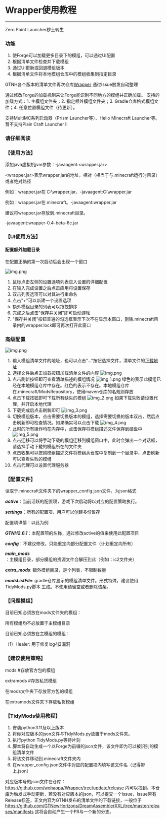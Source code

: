 # Wrapper使用教程
-------------------
Zero Point Launcher秽土转生

### 功能
1. 使Forge可以加载更多目录下的模组，可以通过UI配置
2. 根据清单文件检查并下载模组
3. 通过UI更新或回退模组版本
4. 根据清单文件将本地模组仓库中的模组收集到指定目录

GTNH各个版本的清单文件再次仓库[Wrapper](https://github.com/wohaopa/Wrapper/tree/update/release)
通过Issue触发自动整理

通过修改Forge的加载机制来让Forge能识别不同地方的模组并正确加载。
支持的加载方式：1. 主模组文件夹；2. 指定额外模组文件夹；3. Gradle仓库格式模组文件；4. 任意位置模组文件（待更新）。

支持MultiMC系列启动器（Prism Launcher等）、Hello Minecraft Launcher等。暂不支持Plain Craft Launcher II

### 请仔细阅读

### 【使用方法】
添加java虚拟机jvm参数：-javaagent:<wrapper.jar>

<wrapper.jar>表示wrapper.jar的地址，相对（相当于与.minecraft运行时目录）或者绝对路径

例如：wrapper.jar在 C:\wrapper.jar。-javaagent:C:\wrapper.jar

例如：wrapper.jar在.minecraft。-javaagent:wrapper.jar

建议将wrapper.jar存放到.minecraft目录。

-javaagent:wrapper-0.4-beta-6c.jar

### 【UI使用方法】

#### 配置额外加载目录
在配置正确的第一次启动后会出现一个窗口

![img.png](img/img.png)
1. 鼠标点击左侧的设置选项列表进入设置的详细配置
2. 在输入完成设置之后点击应用将设置保存
3. 双击列表选项可以对其进行重命名
4. 点击"+"可以新建一个设置选项
5. 额外模组目录的列表可以拖拽排序
6. 完成之后点击"保存并关闭"即可启动游戏
7. "保存并关闭"按钮普遍的勾选框表示下次不在显示本窗口，删除.minecraft目录内的wrapper.lock即可再次打开此窗口

### 高级配置

![img.png](img/img2.png)
1. 输入模组清单文件的地址，也可以点击"..."按钮选择文件，清单文件的[下载地址](https://github.com/wohaopa/Wrapper/tree/update/release)
2. 选择文件后点击加载按钮加载清单文件的内容
![img.png](img/img_6.png)
3. 点击刷新按钮即可查看清单描述的模组情况
![img_1.png](img/img_1.png)
绿色的表示此模组已经在本地模组仓库中存在。红色的表示不存在。本地模组仓库在.minecraft/ModsRepository，使用maven仓库的名规则存放
4. 点击下载按钮即可下载所有缺失的模组
![img_2.png](img/img_2.png)
如果下载失败请设置代理，并开启本地代理
5. 下载完成后点击刷新即可
![img_3.png](img/img_3.png)
6. 切换模组版本，点击需要切换版本的模组，选择需要切换的版本双击，然后点击刷新即可检查情况。如果确实可以点击下载
![img_4.png](img/img_4.png)
7. 此时的所有操作均在内存中，点击保存将模组描述文件保存到硬盘中
![img_5.png](img/img_5.png)
8. 点击迁移可以将手动下载的模组迁移到模组窗口中，此时会弹出一个对话框，请选择手动下载的模组所在的文件夹
9. 点击收集可以按照模组描述文件将模组从仓库中复制到一个目录中，点击刷新可以查看失败的模组
10. 点击代理可以设置代理服务器

### 【配置文件】
读取于.minecraft文件夹下的wrapper_config.json文件，为json格式

***active***：当前活跃的配置项，游戏下次启动将以对应的配置策略执行。

***settings***：所有的配置项，用户可以创建多份暂存

配置项详情：以此为例

***GTNH2.6.1***：本配置项的名称，通过修改active的值来使用此配置项目

***config***：不建议修改，只能重定向部分配置文件（计划重定向所有）

***main_mods***：主模组目录，部分模组的资源文件会解压到此（例如：ic2文件夹）

***extra_mods***: 额外模组目录，是个列表，不限制数量

***modsListFile***: gradle仓库显示的模组清单文件。形式特殊，建议使用TidyMods.py脚本.生成。不使用请留空或者删除该条。

### 【问题模组】
目前已知必须放在mods文件夹的模组：

所有模组均不必放置于主模组目录

目前已知必须放在主模组的模组：

（1）Healer: 用于修复log4j2漏洞

### 【建议使用策略】
mods #存放官方包的模组

extramods #存放私货模组

在mods文件夹下存放官方包的模组

在extramods文件夹下存放私货模组

### 【TidyMods使用教程】
1.  安装python3.11及以上版本
2.  将你对应版本的json文件与TidyMods.py放置于mods文件夹。
3.  执行python TidyMods.py等待片刻
4.  脚本将自动生成一个以Forge为前缀的json文件，该文件即为可以被识别的模组清单文件
5.  将该文件移动到.minecraft文件夹内
6.  在wrapper_config.json文件中对应的配置项内填写该文件名（记得带上.json）

对应版本号的json文件在仓库：https://github.com/wohaopa/Wrapper/tree/update/release 内可以找到。本仓库为触发式手动更新，若没有对应版本的json，可以提交一个Issue，Issue带有Release标签，正文内容为GTNH发布的清单文件的下载链接，一般位于 https://github.com/GTNewHorizons/DreamAssemblerXXL/tree/master/releases/manifests 这将会自动产生一个PR与一个新的分支。
